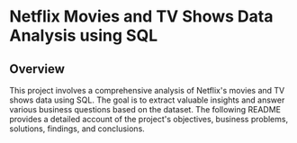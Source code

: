 # Netflix Movies and TV Shows Data Analysis using SQL
## Overview
This project involves a comprehensive analysis of Netflix's movies and TV shows data using SQL. 
The goal is to extract valuable insights and answer various business questions based on the dataset. The following README provides 
a detailed account of the project's objectives, business problems, solutions, findings, and conclusions.


